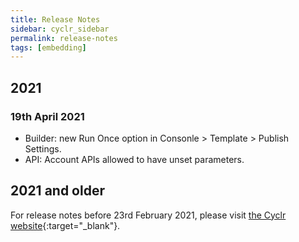 ```yaml
---
title: Release Notes
sidebar: cyclr_sidebar
permalink: release-notes
tags: [embedding]
---
```


## 2021

### 19th April 2021
- Builder: new Run Once option in Consonle > Template > Publish Settings.
- API: Account APIs allowed to have unset parameters.

## 2021 and older

For release notes before 23rd February 2021, please visit [the Cyclr website](https://cyclr.com/changelog){:target="_blank"}.